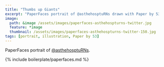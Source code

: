 ```yaml
---
title: "Thumbs up Giants"
excerpt: "PaperFaces portrait of @asthehosptuRNs drawn with Paper by 53 on an iPad."
image: 
  path: &image /assets/images/paperfaces-asthehospturns-twitter.jpg 
  feature: *image
  thumbnail: /assets/images/paperfaces-asthehospturns-twitter-150.jpg
tags: [portrait, illustration, Paper by 53]
---
```


PaperFaces portrait of [@asthehosptuRNs](http://twitter.com/asthehosptuRNs).

{% include boilerplate/paperfaces.md %}
